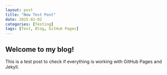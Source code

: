 ```yaml
---
layout: post
title: "New Test Post"
date: 2025-02-02
categories: [Testing]
tags: [Test, Blog, GitHub Pages]
---
```


## Welcome to my blog!
This is a test post to check if everything is working with GitHub Pages and Jekyll.

